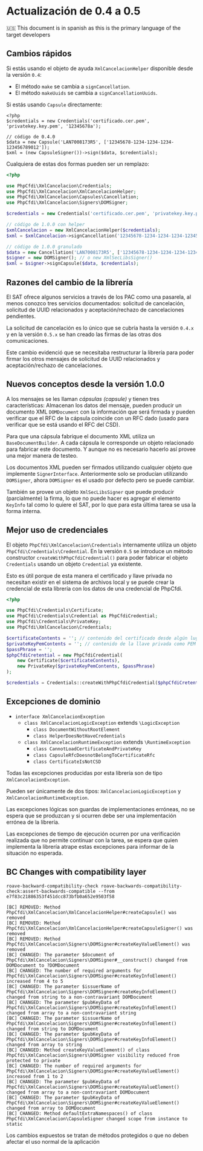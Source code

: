 # Actualización de 0.4 a 0.5

:us: This document is in spanish as this is the primary language of the target developers

## Cambios rápidos

Si estás usando el objeto de ayuda `XmlCancelacionHelper` disponible desde la versión `0.4`:

- El método `make` se cambia a `signCancellation`.
- El método `makeUuids` se cambia a `signCancellationUuids`.

Si estás usando `Capsule` directamente:

```text
<?php
$credentials = new Credentials('certificado.cer.pem', 'privatekey.key.pem', '12345678a');

// código de 0.4.0
$data = new Capsule('LAN7008173R5', ['12345678-1234-1234-1234-123456789012']);
$xml = (new CapsuleSigner())->sign($data, $credentials);
```

Cualquiera de estas dos formas pueden ser un remplazo:

```php
<?php

use PhpCfdi\XmlCancelacion\Credentials;
use PhpCfdi\XmlCancelacion\XmlCancelacionHelper;
use PhpCfdi\XmlCancelacion\Capsules\Cancellation;
use PhpCfdi\XmlCancelacion\Signers\DOMSigner;

$credentials = new Credentials('certificado.cer.pem', 'privatekey.key.pem', '12345678a');

// código de 1.0.0 con helper
$xmlCancelacion = new XmlCancelacionHelper($credentials);
$xml = $xmlCancelacion->signCancellation('12345678-1234-1234-1234-123456789012');

// código de 1.0.0 granulado
$data = new Cancellation('LAN7008173R5', ['12345678-1234-1234-1234-123456789012'], new DateTimeImmutable());
$signer = new DOMSigner(); // o new XmlSecLibsSigner()
$xml = $signer->signCapsule($data, $credentials);
```

## Razones del cambio de la librería

El SAT ofrece algunos servicios a través de los PAC como una pasarela, al menos conozco tres servicios documentados:
solicitud de cancelación, solicitud de UUID relacionados y aceptación/rechazo de cancelaciones pendientes.

La solicitud de cancelación es lo único que se cubría hasta la versión `0.4.x` y en la versión `0.5.x` se han
creado las firmas de las otras dos comunicaciones.

Este cambio evidenció que se necesitaba restructurar la librería para poder firmar los otros mensajes de
solicitud de UUID relacionados y aceptación/rechazo de cancelaciones.

## Nuevos conceptos desde la versión 1.0.0

A los mensajes se les llaman *cápsulas (capsule)* y tienen tres características: Almacenan los datos del mensaje,
pueden producir un documento XML `DOMDocument` con la información que será firmada y pueden verificar que el RFC
de la cápsula coincide con un RFC dado (usado para verificar que se está usando el RFC del CSD).

Para que una cápsula fabrique el documento XML utiliza un `BaseDocumentBuilder`.
A cada cápsula le corresponde un objeto relacionado para fabricar este documento.
Y aunque no es necesario hacerlo así provee una mejor manera de testeo.

Los documentos XML pueden ser firmados utilizando cualquier objeto que implemente `SignerInterface`.
Anteriormente solo se producían utilizando `DOMSigner`, ahora `DOMSigner` es el usado por defecto pero se puede cambiar.

También se provee un objeto `XmlSecLibsSigner` que puede producir (parcialmente) la firma, lo que no puede hacer es
agregar el elemento `KeyInfo` tal como lo quiere el SAT, por lo que para esta última tarea se usa la forma interna. 

## Mejor uso de credenciales

El objeto `PhpCfdi\XmlCancelacion\Credentials` internamente utiliza un objeto `PhpCfdi\Credentials\Credential`.
En la versión `0.5` se introduce un método constructor `createWithPhpCfdiCredential()` para poder fabricar el objeto
`Credentials` usando un objeto `Credential` ya existente.

Esto es útil porque de esta manera el certificado y llave privada no necesitan existir en el sistema de archivos local
y se puede crear la credencial de esta librería con los datos de una credencial de PhpCfdi.

```php
<?php

use PhpCfdi\Credentials\Certificate;
use PhpCfdi\Credentials\Credential as PhpCfdiCredential;
use PhpCfdi\Credentials\PrivateKey;
use PhpCfdi\XmlCancelacion\Credentials;

$certificateContents = ''; // contenido del certificado desde algún lugar, como la base de datos
$privateKeyPemContents = ''; // contenido de la llave privada como PEM desde algún lugar, como la base de datos
$passPhrase = '';
$phpCfdiCretential = new PhpCfdiCredential(
    new Certificate($certificateContents),
    new PrivateKey($privateKeyPemContents, $passPhrase)
);

$credentials = Credentials::createWithPhpCfdiCredential($phpCfdiCretential);
```

## Excepciones de dominio

- `interface XmlCancelacionException`
    - `class XmlCancelacionLogicException` extends `\LogicException`
        - `class DocumentWithoutRootElement`
        - `class HelperDoesNotHaveCredentials`
    - `class XmlCancelacionRuntimeException` extends `\RuntimeException`
        - `class CannotLoadCertificateAndPrivateKey`
        - `class CapsuleRfcDoesnotBelongToCertificateRfc`
        - `class CertificateIsNotCSD`

Todas las excepciones producidas por esta librería son de tipo `XmlCancelacionException`.

Pueden ser únicamente de dos tipos: `XmlCancelacionLogicException` y `XmlCancelacionRuntimeException`.

Las excepciones lógicas son guardas de implementaciones erróneas, no se espera que se produzcan
y si ocurren debe ser una implementación errónea de la librería.

Las excepciones de tiempo de ejecución ocurren por una verificación realizada que no permite
continuar con la tarea, se espera que quien implementa la librería atrape estas excepciones
para informar de la situación no esperada.

## BC Changes with compatibility layer

```text
roave-backward-compatibility-check roave-backwards-compatibility-check:assert-backwards-compatible --from e7f83c21886353f451dcc873bfb0a652e9503f58

[BC] REMOVED: Method PhpCfdi\XmlCancelacion\XmlCancelacionHelper#createCapsule() was removed
[BC] REMOVED: Method PhpCfdi\XmlCancelacion\XmlCancelacionHelper#createCapsuleSigner() was removed
[BC] REMOVED: Method PhpCfdi\XmlCancelacion\Signers\DOMSigner#createKeyValueElement() was removed
[BC] CHANGED: The parameter $document of PhpCfdi\XmlCancelacion\Signers\DOMSigner#__construct() changed from DOMDocument to ?DOMDocument
[BC] CHANGED: The number of required arguments for PhpCfdi\XmlCancelacion\Signers\DOMSigner#createKeyInfoElement() increased from 4 to 5
[BC] CHANGED: The parameter $issuerName of PhpCfdi\XmlCancelacion\Signers\DOMSigner#createKeyInfoElement() changed from string to a non-contravariant DOMDocument
[BC] CHANGED: The parameter $pubKeyData of PhpCfdi\XmlCancelacion\Signers\DOMSigner#createKeyInfoElement() changed from array to a non-contravariant string
[BC] CHANGED: The parameter $issuerName of PhpCfdi\XmlCancelacion\Signers\DOMSigner#createKeyInfoElement() changed from string to DOMDocument
[BC] CHANGED: The parameter $pubKeyData of PhpCfdi\XmlCancelacion\Signers\DOMSigner#createKeyInfoElement() changed from array to string
[BC] CHANGED: Method createKeyValueElement() of class PhpCfdi\XmlCancelacion\Signers\DOMSigner visibility reduced from protected to private
[BC] CHANGED: The number of required arguments for PhpCfdi\XmlCancelacion\Signers\DOMSigner#createKeyValueElement() increased from 1 to 2
[BC] CHANGED: The parameter $pubKeyData of PhpCfdi\XmlCancelacion\Signers\DOMSigner#createKeyValueElement() changed from array to a non-contravariant DOMDocument
[BC] CHANGED: The parameter $pubKeyData of PhpCfdi\XmlCancelacion\Signers\DOMSigner#createKeyValueElement() changed from array to DOMDocument
[BC] CHANGED: Method defaultExtraNamespaces() of class PhpCfdi\XmlCancelacion\CapsuleSigner changed scope from instance to static
```

Los cambios expuestos se tratan de métodos protegidos o que no deben afectar el uso normal de la aplicación
